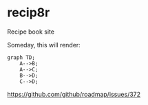 recip8r
=======

Recipe book site

Someday, this will render:

```mermaid
graph TD;
    A-->B;
    A-->C;
    B-->D;
    C-->D;
```

https://github.com/github/roadmap/issues/372
